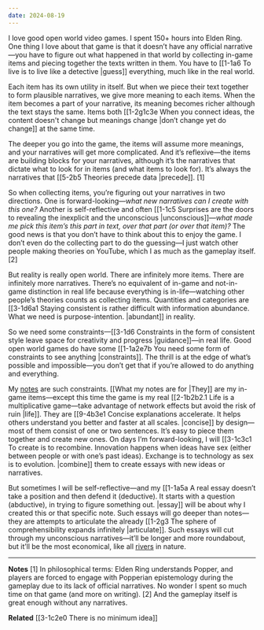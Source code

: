 ```yaml
---
date: 2024-08-19
---
```

I love good open world video games. I spent 150+ hours into Elden Ring. One thing I love about that game is that it doesn’t have any official narrative—you have to figure out what happened in that world by collecting in-game items and piecing together the texts written in them. You have to [[1-1a6 To live is to live like a detective |guess]] everything, much like in the real world. 

Each item has its own utility in itself. But when we piece their text together to form plausible narratives, we give more meaning to each items. When the item becomes a part of your narrative, its meaning becomes richer although the text stays the same. Items both [[1-2g1c3e When you connect ideas, the content doesn't change but meanings change |don’t change yet do change]] at the same time.

The deeper you go into the game, the items will assume more meanings, and your narratives will get more complicated. And it’s reflexive—the items are building blocks for your narratives, although it’s the narratives that dictate what to look for in items (and what items to look for). It’s always the narratives that [[5-2b5 Theories precede data |precede]]. [1]

So when collecting items, you’re figuring out your narratives in two directions. One is forward-looking—*what new narratives can I create with this one?* Another is self-reflective and often [[1-1c5 Surprises are the doors to revealing the inexplicit and the unconscious |unconscious]]—*what made me pick this item’s this part in text, over that part (or over that item)?* The good news is that you don’t have to think about this to enjoy the game. I don’t even do the collecting part to do the guessing—I just watch other people making theories on YouTube, which I as much as the gameplay itself. [2]

But reality is really open world. There are infinitely more items. There are infinitely more narratives. There’s no equivalent of in-game and not-in-game distinction in real life because everything is in-life—watching other people’s theories counts as collecting items. Quantities and categories are [[3-1d6a1 Staying consistent is rather difficult with information abundance. What we need is purpose-intention. |abundant]] in reality.

So we need some constraints—[[3-1d6 Constraints in the form of consistent style leave space for creativity and progress |guidance]]—in real life. Good open world games do have some [[1-1a2e7b You need some form of constraints to see anything |constraints]]. The thrill is at the edge of what’s possible and impossible—you don’t get that if you’re allowed to do anything and everything.

My [notes](https://kenti.xyz/notes/) are such constraints. [[What my notes are for |They]] are my in-game items—except this time the game is my real [[2-1b2b2.1 Life is a multiplicative game—take advantage of network effects but avoid the risk of ruin |life]]. They are [[9-4b3e1 Concise explanations accelerate. It helps others understand you better and faster at all scales. |concise]] by design—most of them consist of one or two sentences. It’s easy to piece them together and create new ones. On days I’m forward-looking, I will [[3-1c3c1 To create is to recombine. Innovation happens when ideas have sex (either between people or with one’s past ideas). Exchange is to technology as sex is to evolution. |combine]] them to create essays with new ideas or narratives. 

But sometimes I will be self-reflective—and my [[1-1a5a A real essay doesn’t take a position and then defend it (deductive). It starts with a question (abductive), in trying to figure something out. |essay]] will be about why I created this or that specific note. Such essays will go deeper than notes—they are attempts to articulate the already [[1-2g3 The sphere of comprehensibility expands infinitely |articulate]]. Such essays will cut through my unconscious narratives—it’ll be longer and more roundabout, but it’ll be the most economical, like all [rivers](https://www.paulgraham.com/laundry.html) in nature.

---
**Notes**
[1] In philosophical terms: Elden Ring understands Popper, and players are forced to engage with Popperian epistemology during the gameplay due to its lack of official narratives. No wonder I spent so much time on that game (and more on writing).
[2] And the gameplay itself is great enough without any narratives. 

**Related**
[[3-1c2e0 There is no minimum idea]]
